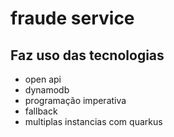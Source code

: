 # fraude service

## Faz uso das tecnologias 
- open api
- dynamodb
- programação imperativa
- fallback
- multiplas instancias com quarkus
